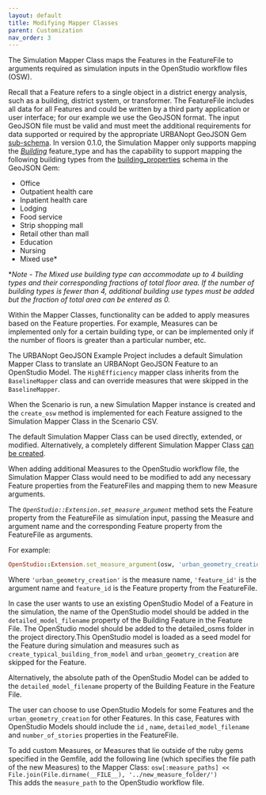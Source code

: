 ```yaml
---
layout: default
title: Modifying Mapper Classes
parent: Customization
nav_order: 3
---
```


The Simulation Mapper Class maps the Features in the FeatureFile to arguments required as simulation inputs in the OpenStudio workflow files (OSW).

Recall that a Feature refers to a single object in a district energy analysis, such as a building, district system, or transformer. The FeatureFile includes all data for all Features and could be written by a third party application or user interface; for our example we use the GeoJSON format. The input GeoJSON file must be valid and must meet the additional requirements for data supported or required by the appropriate URBANopt GeoJSON Gem [sub-schema](https://github.com/urbanopt/urbanopt-geojson-gem/tree/master/lib/urbanopt/geojson/schema). In version 0.1.0, the Simulation Mapper only supports mapping the [*Building*](https://github.com/urbanopt/urbanopt-geojson-gem/blob/master/lib/urbanopt/geojson/building.rb) feature_type and has the capability to support mapping the following building types from the [building_properties](https://github.com/urbanopt/urbanopt-geojson-gem/blob/master/lib/urbanopt/geojson/schema/building_properties.json) schema in the GeoJSON Gem:

- Office
- Outpatient health care
- Inpatient health care
- Lodging
- Food service
- Strip shopping mall
- Retail other than mall
- Education
- Nursing
- Mixed use*

**Note - The Mixed use building type can accommodate up to 4 building types and their corresponding fractions of total floor area. If the number of building types is fewer than 4, additional building use types must be added but the fraction of total area can be entered as 0.*

Within the Mapper Classes, functionality can be added to apply measures based on the Feature properties. For example, Measures can be implemented only for a certain building type, or can be implemented only if the number of floors is greater than a particular number, etc.

The URBANopt GeoJSON Example Project includes a default Simulation Mapper Class to translate an URBANopt GeoJSON Feature to an OpenStudio Model. The `HighEfficiency` mapper class inherits from the `BaselineMapper` class and can override measures that were skipped in the `BaselineMapper`.

When the Scenario is run, a new Simulation Mapper instance is created and the `create_osw` method is implemented for each Feature assigned to the Simulation Mapper Class in the Scenario CSV.

The default Simulation Mapper Class can be used directly, extended, or modified. Alternatively, a completely different Simulation Mapper Class [can be created](new_mapper_class.md).

When adding additional Measures to the OpenStudio workflow file, the Simulation Mapper Class would need to be modified to add any necessary Feature properties from the FeatureFiles and mapping them to new Measure arguments.

The *`OpenStudio::Extension.set_measure_argument`* method sets the Feature property from the FeatureFile as simulation input, passing the Measure and argument name and the corresponding Feature property from the FeatureFile as arguments.

For example:

```ruby
OpenStudio::Extension.set_measure_argument(osw, 'urban_geometry_creation', 'feature_id', feature_id)
```

Where `'urban_geometry_creation'` is the measure name, `'feature_id'` is the argument name and `feature_id` is the Feature property from the FeatureFile.

In case the user wants to use an existing OpenStudio Model of a Feature in the simulation, the name of the OpenStudio model should be added in the  `detailed_model_filename` property of the Building Feature in the Feature File. The OpenStudio model should be added to the detailed_osms folder in the project directory.This OpenStudio model is loaded as a seed model for the Feature during simulation and measures such as `create_typical_building_from_model` and `urban_geometry_creation` are skipped for the Feature.

Alternatively, the absolute path of the OpenStudio Model can be added to the `detailed_model_filename` property of the Building Feature in the Feature File.

The user can choose to use OpenStudio Models for some Features and  the `urban_geometry_creation` for other Features. In this case, Features with OpenStudio Models should include the `id` , `name`,  `detailed_model_filename` and `number_of_stories` properties in the FeatureFile.

To add custom Measures, or Measures that lie outside of the ruby gems specified in the Gemfile, add the following line (which specifies the file path of the new Measures) to the Mapper Class: `osw[:measure_paths] << File.join(File.dirname(__FILE__), '../new_measure_folder/')`  
This adds the `measure_path` to the OpenStudio workflow file.

